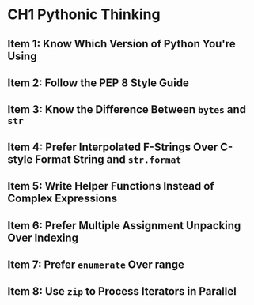 # CH1 Pythonic Thinking
## Item 1: Know Which Version of Python You're Using
## Item 2: Follow the PEP 8 Style Guide
## Item 3: Know the Difference Between `bytes` and `str`
## Item 4: Prefer Interpolated F-Strings Over C-style Format String and `str.format`
## Item 5: Write Helper Functions Instead of Complex Expressions
## Item 6: Prefer Multiple Assignment Unpacking Over Indexing
## Item 7: Prefer `enumerate` Over range
## Item 8: Use `zip` to Process Iterators in Parallel
